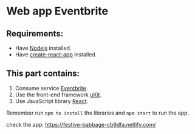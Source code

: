 # Web app Eventbrite

## Requirements:
- Have [Nodejs](https://nodejs.org/en/) installed.
- Have [create-react-app](https://github.com/facebook/create-react-app) installed.

## This part contains:
1. Consume service [Eventbrite](https://www.eventbrite.com/platform/api).
2. Use the front-end framework [uKit](https://ukit.com/).
3. Use JavaScript library [React](https://reactjs.org/).

Remember run ```npm to install``` the libraries and ```npm start``` to run the app.

check the app: https://festive-babbage-cb9dfa.netlify.com/
